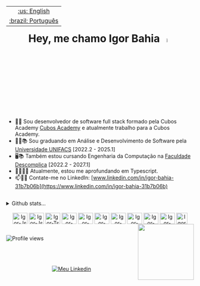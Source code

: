 <table align="right">
 <tr align="center"><td><a href="https://github.com/igorjba/igorjba/blob/main/readme-en.md">:us: English</a></td></tr>
 <tr align="center"><td><a href="https://github.com/igorjba/igorjba/blob/main/readme.md">:brazil: Português</a></td></tr>
</table>

<h1 align="center">Hey, me chamo Igor Bahia <a><img src="https://media.giphy.com/media/hvRJCLFzcasrR4ia7z/giphy.gif" width="5%"></a></h1>  

- 👨‍💻 Sou desenvolvedor de software full stack formado pela Cubos Academy [Cubos Academy](https://cubos.academy/cursos/desenvolvimento-de-software) e atualmente trabalho para a Cubos Academy.
- 🧑‍🎓📚 Sou graduando em Análise e Desenvolvimento de Software pela [Universidade UNIFACS](https://www.unifacs.br/) [2022.2 - 2025.1]
- 🖥️📚 Também estou cursando Engenharia da Computação na [Faculdade Descomplica](https://descomplica.com.br/faculdade/) [2022.2 - 2027.1]
- 👨‍💻🤓📖 Atualmente, estou me aprofundando em Typescript.
- 📫👨‍💼 Contate-me no LinkedIn: [www.linkedin.com/in/igor-bahia-31b7b06b](https://www.linkedin.com/in/igor-bahia-31b7b06b)


##
<details>
  <summary>Github stats...</summary>
  <div align="center">
  <a href="https://github.com/igorjba">
  <img width="42%" src="https://github-readme-stats.vercel.app/api?username=igorjba&show_icons=true&theme=tokyonight&include_all_commits=true&count_private=true&hide="/>
  <img width="50%" src="https://github-readme-stats.vercel.app/api/top-langs/?username=igorjba&layout=compact&langs_count=7&theme=tokyonight"/>
  </div>
</details>
	
  <div align="center" style="display: inline_block"><br>
  <a href="https://github.com/igorjba?tab=repositories&q=&type=&language=c%23&sort=" target="_blank" rel="noopener noreferrer"><img align="center" title="Csharp" alt="Igor-Js" height="30" width="40" src="https://cdn.jsdelivr.net/gh/devicons/devicon@latest/icons/csharp/csharp-original.svg" ></a>             
  <a href="https://github.com/igorjba?tab=repositories&q=%23javascript&type=&language=&sort=" target="_blank" rel="noopener noreferrer"><img align="center" title="JavaScript" alt="Igor-Js" height="30" width="40" src="https://cdn.jsdelivr.net/gh/devicons/devicon@latest/icons/javascript/javascript-original.svg" ></a>      
  <a href="https://github.com/igorjba?tab=repositories&q=%23typescript&type=&language=&sort=" target="_blank" rel="noopener noreferrer"><img align="center" title="TypeScript" alt="Igor-Ts" height="30" width="40" src="https://cdn.jsdelivr.net/gh/devicons/devicon@latest/icons/typescript/typescript-original.svg"></a>         
  <a href="https://github.com/igorjba?tab=repositories&q=%23reactJS&type=&language=&sort=" target="_blank" rel="noopener noreferrer"><img align="center" title="React" alt="Igor-React" height="30" width="40" src="https://cdn.jsdelivr.net/gh/devicons/devicon/icons/react/react-original-wordmark.svg"></a>
  <a href="https://github.com/igorjba?tab=repositories&q=%23html&type=&language=&sort=" target="_blank" rel="noopener noreferrer"><img align="center" title="HTML" alt="Igor-HTML" height="30" width="40" src="https://cdn.jsdelivr.net/gh/devicons/devicon/icons/html5/html5-plain-wordmark.svg"></a>
  <a href="https://github.com/igorjba?tab=repositories&q=CSS&type=&language=&sort=" target="_blank" rel="noopener noreferrer"><img align="center" title="CSS" alt="Igor-CSS" height="30" width="40" src="https://cdn.jsdelivr.net/gh/devicons/devicon/icons/css3/css3-plain-wordmark.svg"></a>
  <a href="https://github.com/igorjba?tab=repositories&q=%23npm&type=&language=&sort=" target="_blank" rel="noopener noreferrer"><img align="center" title="npm" alt="Igor-Npm" height="30" width="40" src="https://cdn.jsdelivr.net/gh/devicons/devicon/icons/npm/npm-original-wordmark.svg"></a>
  <a href="https://github.com/igorjba?tab=repositories&q=%23nodejs&type=&language=&sort=" target="_blank" rel="noopener noreferrer"><img align="center" title="Node.js" alt="Igor-Node.js" height="30" width="40" src="https://cdn.jsdelivr.net/gh/devicons/devicon/icons/nodejs/nodejs-original.svg"></a>
  <a href="https://github.com/igorjba?tab=repositories&q=%23postgresql&type=&language=&sort=" target="_blank" rel="noopener noreferrer"><img align="center" title="PostgreSQL" alt="Igor-PostgreSQL" height="30" width="40" src="https://cdn.jsdelivr.net/gh/devicons/devicon/icons/postgresql/postgresql-original.svg"></a>
  <a href="https://github.com/igorjba?tab=repositories&q=%23prisma&type=&language=&sort=" target="_blank" rel="noopener noreferrer"><img align="center" title="Prisma" alt="Igor-Prisma" height="30" width="40" src="https://cdn.jsdelivr.net/gh/devicons/devicon@latest/icons/prisma/prisma-original.svg"></a>
  <a href="https://github.com/igorjba?tab=repositories&q=%23fastify&type=&language=&sort=" target="_blank" rel="noopener noreferrer"><img align="center" title="Fastify" alt="Igor-Fastify" height="30" width="30" src="https://user-images.githubusercontent.com/46967826/235814699-7bf7e5ce-19d1-469b-9efe-fe89412349d8.png"></a>

  </div>
  <a href="#"><img align="right" src="https://github.com/blackcater/blackcater/raw/main/images/banner.gif" height="150" /></a>

##  
  <p align="left" title="Visitors"> <img src="https://komarev.com/ghpvc/?username=igorjba&color=blue" alt="Profile views" /> </p>
  <br>
  <br>
  <br>
  <div align="center"> 
  <a href="https://www.linkedin.com/in/igor-bahia-31b7b06b" target="_blank" rel="noopener noreferrer"><img src="https://img.shields.io/badge/-LinkedIn-%230077B5?style=for-the-badge&logo=linkedin&logoColor=white" title="Meu Linkedin" target="_blank"></a> 
  </div>

